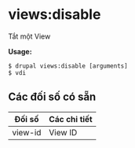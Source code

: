 # views:disable
Tắt một View

**Usage:**
```
$ drupal views:disable [arguments] 
$ vdi  
```

## Các đối số có sẵn
Đối số | Các chi tiết
---------|-------------
view-id | View ID
